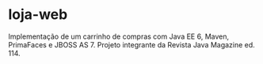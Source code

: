 loja-web
========

Implementação de um carrinho de compras com Java EE 6, Maven, PrimaFaces e JBOSS AS 7.
Projeto integrante da Revista Java Magazine ed. 114.
